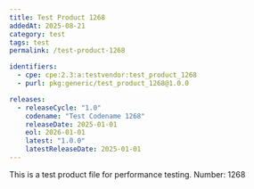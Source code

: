 ```yaml
---
title: Test Product 1268
addedAt: 2025-08-21
category: test
tags: test
permalink: /test-product-1268

identifiers:
  - cpe: cpe:2.3:a:testvendor:test_product_1268
  - purl: pkg:generic/test_product_1268@1.0.0

releases:
  - releaseCycle: "1.0"
    codename: "Test Codename 1268"
    releaseDate: 2025-01-01
    eol: 2026-01-01
    latest: "1.0.0"
    latestReleaseDate: 2025-01-01
---
```


This is a test product file for performance testing. Number: 1268
